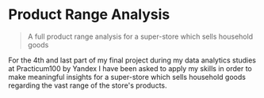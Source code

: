 # Product Range Analysis
> A full product range analysis for a super-store which sells household goods

For the 4th and last part of my final project during my data analytics studies at Practicum100 by Yandex I have been asked to apply my skills in order to make meaningful insights for a super-store which sells household goods regarding the vast range of the store's products.
